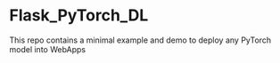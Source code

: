 # Flask_PyTorch_DL
This repo contains a minimal example and demo to deploy any PyTorch model into WebApps
